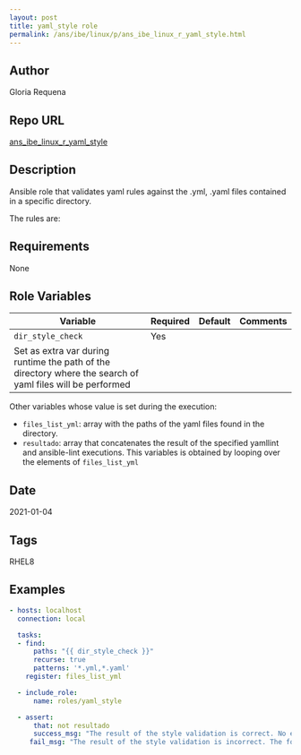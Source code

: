 ```yaml
--- 
layout: post 
title: yaml_style role
permalink: /ans/ibe/linux/p/ans_ibe_linux_r_yaml_style.html
--- 
```


## Author

Gloria Requena

## Repo URL 
 
 [ans_ibe_linux_r_yaml_style][ans_ibe_linux_r_yaml_style] 
 
[ans_ibe_linux_r_yaml_style]: https://github.com/grequenar/jekyll_automation/tree/master/roles/yaml_style
 
## Description 
 
Ansible role that validates yaml rules against the .yml, .yaml files contained in a specific directory. 

The rules are:
 
## Requirements

None

## Role Variables

| Variable | Required | Default | Comments |
| -------- | -------- | ------- | -------- |
| `dir_style_check` | Yes | ` `
 | Set as extra var during runtime the path of the directory where the search of yaml files will be performed |

Other variables whose value is set during the execution:
- `files_list_yml`: array with the paths of the yaml files found in the directory. 
- `resultado`: array that concatenates the result of the specified yamllint and ansible-lint executions. This variables is obtained by looping over the elements of `files_list_yml`

## Date 
 
2021-01-04

## Tags

RHEL8

## Examples 

```yaml
- hosts: localhost
  connection: local

  tasks:
  - find:
      paths: "{{ dir_style_check }}"
      recurse: true
      patterns: '*.yml,*.yaml'
    register: files_list_yml

  - include_role:
      name: roles/yaml_style

  - assert:
      that: not resultado
      success_msg: "The result of the style validation is correct. No errors found."
     fail_msg: "The result of the style validation is incorrect. The following errors were found:\n {{ resultado }}"
```

